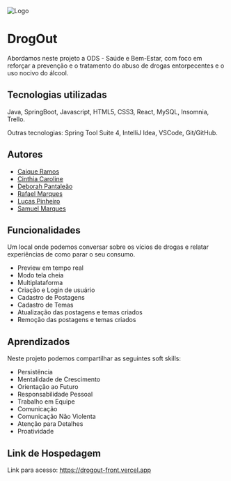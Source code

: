 
![Logo](https://cdn.discordapp.com/attachments/1087794407052419205/1124311639454404650/logo_1.png)
# DrogOut

Abordamos neste projeto a ODS - Saúde e Bem-Estar, com foco em reforçar a prevenção e o tratamento do abuso de drogas entorpecentes e o uso nocivo do álcool.
##  Tecnologias utilizadas
Java, SpringBoot, Javascript, HTML5, CSS3, React, MySQL, Insomnia, Trello.

Outras tecnologias: Spring Tool Suite 4, IntelliJ Idea, VSCode, Git/GitHub.
## Autores
- [Caique Ramos](https://github.com/caique0299)
- [Cinthia Caroline](https://github.com/cinthia40)
- [Deborah Pantaleão](https://github.com/DehPantaleao)
- [Rafael Marques](https://github.com/dysrrafaa)
- [Lucas Pinheiro](https://github.com/spLusca)
- [Samuel Marques](https://github.com/Samuel123n)

## Funcionalidades

Um local onde podemos conversar sobre os vícios de drogas e relatar experiências de como parar o seu consumo.

- Preview em tempo real
- Modo tela cheia
- Multiplataforma
- Criação e Login de usuário
- Cadastro de Postagens
- Cadastro de Temas
- Atualização das postagens e temas criados
- Remoção das postagens e temas criados

## Aprendizados

Neste projeto podemos compartilhar as seguintes  soft skills: 
-	Persistência
-	Mentalidade de Crescimento
-	Orientação ao Futuro
-	Responsabilidade Pessoal
-	Trabalho em Equipe
-	Comunicação
-	Comunicação Não Violenta
-	Atenção para Detalhes
-	Proatividade

## Link de Hospedagem

Link para acesso: https://drogout-front.vercel.app
